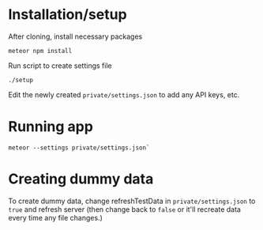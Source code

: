 # Installation/setup

After cloning, install necessary packages

```
meteor npm install

```

Run script to create settings file

```
./setup

```

Edit the newly created `private/settings.json` to add any API keys, etc.


# Running app

```
meteor --settings private/settings.json`
```

# Creating dummy data
To create dummy data, change refreshTestData in `private/settings.json` to `true` and refresh server (then change back to `false` or it'll recreate data every time any file changes.)
